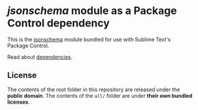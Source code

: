 # _jsonschema_ module as a Package Control dependency

This is the [jsonschema](https://github.com/Julian/jsonschema) module bundled for use with Sublime Text's Package Control.

Read about [dependencies](https://packagecontrol.io/docs/dependencies).


## License
The contents of the root folder in this repository are released under the __public domain__. The contents of the `all/` folder are under __their own bundled licenses__.
